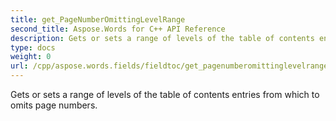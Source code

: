 ```yaml
---
title: get_PageNumberOmittingLevelRange
second_title: Aspose.Words for C++ API Reference
description: Gets or sets a range of levels of the table of contents entries from which to omits page numbers. 
type: docs
weight: 0
url: /cpp/aspose.words.fields/fieldtoc/get_pagenumberomittinglevelrange/
---
```


Gets or sets a range of levels of the table of contents entries from which to omits page numbers. 

